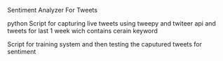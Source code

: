 Sentiment Analyzer For Tweets

python Script for capturing live tweets using tweepy and twiteer api and tweets for last 1 week wich contains cerain keyword

Script for training system and then testing the caputured tweets for sentiment
